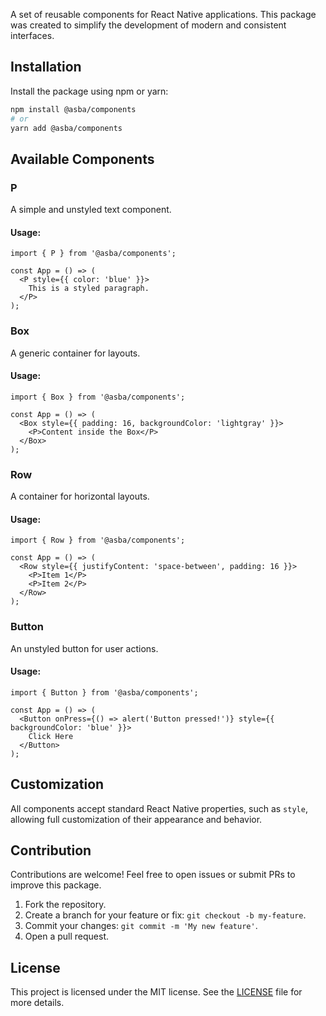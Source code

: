 A set of reusable components for React Native applications. This package was created to simplify the development of modern and consistent interfaces.

## Installation

Install the package using npm or yarn:

```bash
npm install @asba/components
# or
yarn add @asba/components
```

## Available Components

### P
A simple and unstyled text component.

#### Usage:
```tsx
import { P } from '@asba/components';

const App = () => (
  <P style={{ color: 'blue' }}>
    This is a styled paragraph.
  </P>
);
```

### Box
A generic container for layouts.

#### Usage:
```tsx
import { Box } from '@asba/components';

const App = () => (
  <Box style={{ padding: 16, backgroundColor: 'lightgray' }}>
    <P>Content inside the Box</P>
  </Box>
);
```

### Row
A container for horizontal layouts.

#### Usage:
```tsx
import { Row } from '@asba/components';

const App = () => (
  <Row style={{ justifyContent: 'space-between', padding: 16 }}>
    <P>Item 1</P>
    <P>Item 2</P>
  </Row>
);
```

### Button
An unstyled button for user actions.

#### Usage:
```tsx
import { Button } from '@asba/components';

const App = () => (
  <Button onPress={() => alert('Button pressed!')} style={{ backgroundColor: 'blue' }}>
    Click Here
  </Button>
);
```

## Customization

All components accept standard React Native properties, such as `style`, allowing full customization of their appearance and behavior.

## Contribution

Contributions are welcome! Feel free to open issues or submit PRs to improve this package.

1. Fork the repository.
2. Create a branch for your feature or fix: `git checkout -b my-feature`.
3. Commit your changes: `git commit -m 'My new feature'`.
4. Open a pull request.

## License

This project is licensed under the MIT license. See the [LICENSE](./LICENSE) file for more details.

